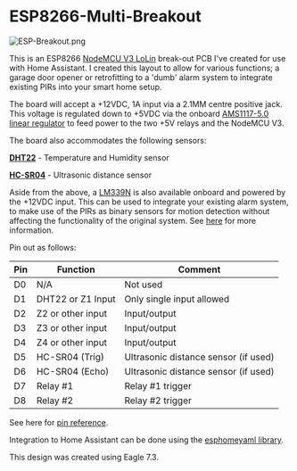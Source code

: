 # ESP8266-Multi-Breakout

![ESP-Breakout.png](https://github.com/talondnb/ESP8266-Multi-Breakout/raw/master/1.0/ESP-Breakout.png)

This is an ESP8266 [NodeMCU V3 LoLin](https://www.aliexpress.com/item/ESP8266-CH340G-CH340-G-NodeMcu-V3-Lua-Wireless-WIFI-Module-Connector-Development-Board-Based-ESP-12E/32800966224.html) break-out PCB I've created for use with Home Assistant. I created this layout to allow for various functions; a garage door opener or retrofitting to a 'dumb' alarm system to integrate existing PIRs into your smart home setup.

The board will accept a +12VDC, 1A input via a 2.1MM centre positive jack. This voltage is regulated down to +5VDC via the onboard [AMS1117-5.0 linear regulator](http://www.advanced-monolithic.com/pdf/ds1117.pdf) to feed power to the two +5V relays and the NodeMCU V3.

The board also accommodates the following sensors:

[**DHT22**](https://www.aliexpress.com/item/DHT22-single-bus-digital-temperature-and-humidity-sensor-module-2302-electronic-building-blocks/32753887461.html) - Temperature and Humidity sensor

[**HC-SR04**](https://www.aliexpress.com/item/1pcs-HC-SR04-to-world-Ultrasonic-Wave-Detector-Ranging-Module-for-arduino-Distance-Sensor/32786781050.html) - Ultrasonic distance sensor

Aside from the above, a [LM339N](http://www.ti.com/lit/ds/symlink/lm339.pdf) is also available onboard and powered by the +12VDC input. This can be used to integrate your existing alarm system, to make use of the PIRs as binary sensors for motion detection without affecting the functionality of the original system. See [here](https://www.instructables.com/id/Alarm-PIR-Movement-to-Home-Automation/) for more information.

Pin out as follows:

| Pin  | Function | Comment
| ------------- | ------------- | ------------- |
| D0  | N/A  | Not used |
| D1  | DHT22 or Z1 Input  | Only single input allowed |
| D2  | Z2 or other input  | Input/output |
| D3  | Z3 or other input  | Input/output |
| D4  | Z4 or other input  | Input/output |
| D5  | HC-SR04 (Trig)  | Ultrasonic distance sensor (if used) |
| D6  | HC-SR04 (Echo)  | Ultrasonic distance sensor (if used) |
| D7  | Relay #1  | Relay #1 trigger |
| D8  | Relay #2  | Relay #2 trigger |

See here for [pin reference](https://github.com/thehookup/Wireless_MQTT_Doorbell/blob/master/GPIO_Limitations_ESP8266_NodeMCU.jpg). 

Integration to Home Assistant can be done using the [esphomeyaml library](https://esphomelib.com/esphomeyaml/index.html).

This design was created using Eagle 7.3.
